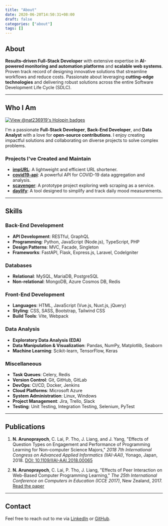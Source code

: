 ```yaml
---
title: "About"
date: 2020-06-20T14:50:31+08:00
draft: false
categories: ["about"]
tags: []
---
```


## About

**Results-driven Full-Stack Developer** with extensive expertise in **AI-powered monitoring and automation platforms** and **scalable web systems**. Proven track record of designing innovative solutions that streamline workflows and reduce costs. Passionate about leveraging **cutting-edge technologies** and delivering robust solutions across the entire Software Development Life Cycle (SDLC).  

---

## Who I Am  

[![View @nat236919's Holopin badges](https://holopin.me/nat236919)](https://holopin.io/@nat236919)  

I'm a passionate **Full-Stack Developer**, **Back-End Developer**, and **Data Analyst** with a love for **open-source contributions**. I enjoy creating impactful solutions and collaborating on diverse projects to solve complex problems.  

### Projects I've Created and Maintain  

- [**impURL**](https://impurl.cc/): A lightweight and efficient URL shortener.
- [**covid19-api**](https://nat236919.github.io/covid19-api/): A powerful API for COVID-19 data aggregation and analysis.
- [**scavenger**](https://scavenger-project.azurewebsites.net/): A prototype project exploring web scraping as a service.
- [**daylify**](https://daylify.nuttaphat.com/): A tool designed to simplify and track daily mood measurements.

---

## Skills  

### Back-End Development  

- **API Development**: RESTful, GraphQL
- **Programming**: Python, JavaScript (Node.js), TypeScript, PHP
- **Design Patterns**: MVC, Facade, Singleton
- **Frameworks**: FastAPI, Flask, Express.js, Laravel, CodeIgniter

### Databases  

- **Relational**: MySQL, MariaDB, PostgreSQL
- **Non-relational**: MongoDB, Azure Cosmos DB, Redis

### Front-End Development  

- **Languages**: HTML, JavaScript (Vue.js, Nuxt.js, jQuery)
- **Styling**: CSS, SASS, Bootstrap, Tailwind CSS
- **Build Tools**: Vite, Webpack

### Data Analysis  

- **Exploratory Data Analysis (EDA)**
- **Data Manipulation & Visualization**: Pandas, NumPy, Matplotlib, Seaborn
- **Machine Learning**: Scikit-learn, TensorFlow, Keras

### Miscellaneous  

- **Task Queues**: Celery, Redis
- **Version Control**: Git, GitHub, GitLab
- **DevOps**: CI/CD, Docker, Jenkins  
- **Cloud Platforms**: Microsoft Azure
- **System Administration**: Linux, Windows
- **Project Management**: Jira, Trello, Slack
- **Testing**: Unit Testing, Integration Testing, Selenium, PyTest

---

## Publications  

1. **N. Arunoprayoch**, C. Lai, P. Tho, J. Liang, and J. Yang, "Effects of Question Types on Engagement and Performance of Programming Learning for Non-computer Science Majors," _2018 7th International Congress on Advanced Applied Informatics (IIAI-AAI)_, Yonago, Japan, 2018. [DOI: 10.1109/IIAI-AAI.2018.00065](https://ieeexplore.ieee.org/document/8693438)  

2. **N. Arunoprayoch**, C. Lai, P. Tho, J. Liang, "Effects of Peer Interaction on Web-Based Computer Programming Learning," _The 25th International Conference on Computers in Education (ICCE 2017)_, New Zealand, 2017. [Read the paper](https://www.researchgate.net/publication/322853323_Effects_of_Peer_Interaction_on_Web-Based_Computer_Programming_Learning)

---

## Contact

Feel free to reach out to me via [LinkedIn](https://www.linkedin.com/in/arunoprayoch-nuttaphat/) or [GitHub](https://github.com/nat236919).
